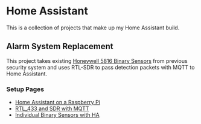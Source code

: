# Home Assistant
This is a collection of projects that make up my Home Assistant build.



## Alarm System Replacement
This project takes existing [Honeywell 5816 Binary Sensors](https://brinkshome.com/help-center/articles/105-Honeywell-5816-Door-Window-Sensor-Guide) from previous security system and uses RTL-SDR to pass detection packets with MQTT to Home Assistant.

### Setup Pages
  - [Home Assistant on a Raspberry Pi](/ha_os_raspberry_pi.md)
  - [RTL_433 and SDR with MQTT](/rtl_433_sdr_build.md)
  - [Individual Binary Sensors with HA](/mqtt_binary_sensors.md)
